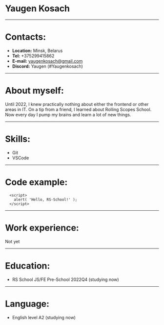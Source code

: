 # **Yaugen Kosach**

- - - - - - - - - - - - - - 

# Contacts:
* **Location:** Minsk, Belarus
* **Tel:** +375299415862
* **E-mail:** yaugenkosach@gmail.com
* **Discord:** Yaugen (#Yaugenkosach)

- - - - - - - - - - - - - - 

# About myself:
Until 2022, I knew practically nothing about either the frontend or other areas in IT. On a tip from a friend, I learned about Rolling Scopes School. Now every day I pump my brains and learn a lot of new things.

- - - - - - - - - - - - - - 

# Skills:
* Git
* VSCode

- - - - - - - - - - - - - - 

# Code example:
```
  <script>
    alert( 'Hello, RS-School!' );
  </script>
```

- - - - - - - - - - - - - 

# Work experience:
Not yet

- - - - - - - - - - - - - 

# Education:
* RS School JS/FE Pre-School 2022Q4 (studying now)

- - - - - - - - - - - - -

# Language:
* English level A2 (studying now)